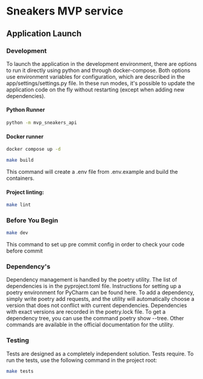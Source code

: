 # Sneakers MVP service 

## Application Launch

### Development

To launch the application in the development environment,
there are options to run it directly using python and through 
docker-compose. Both options use environment variables for configuration, 
which are described in the app/settings/settings.py file. 
In these run modes, it's possible to update the application code on the fly without restarting 
(except when adding new dependencies).


#### Python Runner

```bash
python -m mvp_sneakers_api
```

#### Docker runner

```bash
docker compose up -d
```

```bash
make build
```
This command will create a .env file from .env.example and build the containers.

#### Project linting:

```bash
make lint
```


### Before You Begin


```bash
make dev
```

This command to set up pre commit config in order to check your code before commit 

### Dependency's

Dependency management is handled by the poetry utility. 
The list of dependencies is in the pyproject.toml file. 
Instructions for setting up a poetry environment for PyCharm can be found here.
To add a dependency, simply write poetry add requests,
and the utility will automatically choose a version that does not conflict with current dependencies. 
Dependencies with exact versions are recorded in the poetry.lock file. To get a dependency tree, you can use the command poetry show --tree. 
Other commands are available in the official documentation for the utility.


### Testing 

Tests are designed as a completely independent solution. Tests require. 
To run the tests, use the following command in the project root:

```bash
make tests
```
